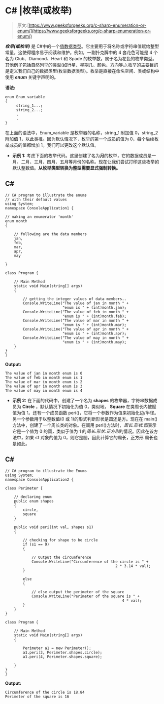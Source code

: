 # C# |枚举(或枚举)

> 原文:[https://www.geeksforgeeks.org/c-sharp-enumeration-or-enum/](https://www.geeksforgeeks.org/c-sharp-enumeration-or-enum/)

***枚举(或枚举)*** 是 C#中的一个[值数据类型](https://www.geeksforgeeks.org/c-data-types-2/)。它主要用于将名称或字符串值赋给整型常量，这使得程序易于阅读和维护。例如，一副扑克牌中的 4 套花色可能是 4 个名为 Club、Diamond、Heart 和 Spade 的枚举数，属于名为花色的枚举类型。其他例子包括自然列举的类型(如行星、星期几、颜色、方向等。).枚举的主要目的是定义我们自己的数据类型(枚举数据类型)。枚举是直接在命名空间、类或结构中使用 ***enum*** 关键字声明的。

**语法:**

```
enum Enum_variable
{
     string_1...;
     string_2...;
     .
     .
}
```

在上面的语法中，Enum_variable 是枚举器的名称，string_1 附加值 0，string_2 附加值 1，以此类推。因为默认情况下，枚举的第一个成员的值为 0，每个后续枚举成员的值都增加 1。我们可以更改这个默认值。

*   **示例 1:** 考虑下面的枚举代码。这里创建了名为**月**的枚举，它的数据成员是一月、二月、三月、四月、五月等月份的名称。现在让我们尝试打印这些枚举的默认整数值。**从枚举类型转换为整型需要显式强制转换。**

## C#

```
// C# program to illustrate the enums
// with their default values
using System;
namespace ConsoleApplication1 {

// making an enumerator 'month'
enum month
{

    // following are the data members
    jan,
    feb,
    mar,
    apr,
    may

}

class Program {

    // Main Method
    static void Main(string[] args)
    {

        // getting the integer values of data members..
        Console.WriteLine("The value of jan in month " +
                          "enum is " + (int)month.jan);
        Console.WriteLine("The value of feb in month " +
                          "enum is " + (int)month.feb);
        Console.WriteLine("The value of mar in month " +
                          "enum is " + (int)month.mar);
        Console.WriteLine("The value of apr in month " +
                          "enum is " + (int)month.apr);
        Console.WriteLine("The value of may in month " +
                          "enum is " + (int)month.may);
    }
}
}
```

**Output:** 

```
The value of jan in month enum is 0
The value of feb in month enum is 1
The value of mar in month enum is 2
The value of apr in month enum is 3
The value of may in month enum is 4
```

*   **示例 2:** 在下面的代码中，创建了一个名为 **shapes** 的枚举器，字符串数据成员为 **Circle** ，默认情况下初始化为值 0，类似地， **Square** 在类周长内被赋值为值 1。还有一个成员函数 peri()，它将一个参数作为值来初始化边/半径。另一个参数用于以整数值(0 或 1)的形式判断形状是圆还是方。现在在 main()方法中，创建了一个周长类的对象。在调用 peri()方法时，*周长.形状.圆*表示它是一个值为 0 的圆，类似于值为 1 的*周长.形状.正方形*的情况。因此在该方法中，如果 s1 对象的值为 0，则它是圆，因此计算它的周长，正方形
    周长也是如此。

## C#

```
// C# program to illustrate the Enums
using System;
namespace ConsoleApplication2 {

class Perimeter {

    // declaring enum
    public enum shapes
    {
        circle,
        square
    }

    public void peri(int val, shapes s1)
    {

        // checking for shape to be circle
        if (s1 == 0)
        {

            // Output the circumference
            Console.WriteLine("Circumference of the circle is " +
                                                  2 * 3.14 * val);
        }

        else
        {

            // else output the perimeter of the square
            Console.WriteLine("Perimeter of the square is " +
                                                     4 * val);
        }
    }
}

class Program {

    // Main Method
    static void Main(string[] args)
    {

        Perimeter a1 = new Perimeter();
        a1.peri(3, Perimeter.shapes.circle);
        a1.peri(4, Perimeter.shapes.square);

    }
}
}
```

**Output:** 

```
Circumference of the circle is 18.84
Perimeter of the square is 16
```